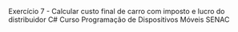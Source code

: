 Exercício 7 - Calcular custo final de carro com imposto e lucro do distribuidor C# Curso Programação de Dispositivos Móveis SENAC
